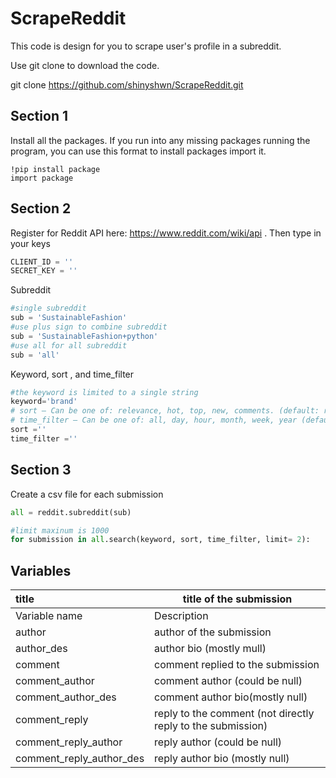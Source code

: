 # ScrapeReddit

This code is design for you to scrape user's profile in a subreddit. 

Use git clone to download the code. 

git clone https://github.com/shinyshwn/ScrapeReddit.git

## Section 1

Install all the packages. If you run into any missing packages running the program, you can use this format to install packages import it. 

```pyth
!pip install package
import package
```

## Section 2

Register for Reddit API here: https://www.reddit.com/wiki/api . Then type in your keys

```python
CLIENT_ID = ''
SECRET_KEY = ''
```

Subreddit

```python
#single subreddit
sub = 'SustainableFashion'
#use plus sign to combine subreddit
sub = 'SustainableFashion+python'
#use all for all subreddit 
sub = 'all'
```

Keyword, sort , and time_filter

```python
#the keyword is limited to a single string
keyword='brand'
# sort – Can be one of: relevance, hot, top, new, comments. (default: relevance).
# time_filter – Can be one of: all, day, hour, month, week, year (default: all).
sort =''
time_filter =''
```

## Section 3

Create a csv file for each submission

```python
all = reddit.subreddit(sub)

#limit maxinum is 1000
for submission in all.search(keyword, sort, time_filter, limit= 2):
```



## Variables

| title                    | title of the submission                                     |
| :----------------------- | ----------------------------------------------------------- |
| Variable name            | Description                                                 |
| author                   | author of the submission                                    |
| author_des               | author bio (mostly mull)                                    |
| comment                  | comment replied to the submission                           |
| comment_author           | comment author (could be null)                              |
| comment_author_des       | comment author bio(mostly null)                             |
| comment_reply            | reply to the comment (not directly reply to the submission) |
| comment_reply_author     | reply author (could be null)                                |
| comment_reply_author_des | reply author bio (mostly null)                              |

